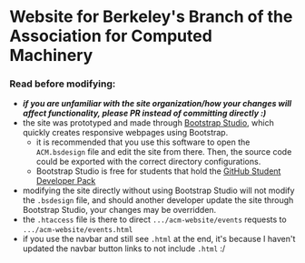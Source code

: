 # Website for Berkeley's Branch of the Association for Computed Machinery


### Read before modifying:
- ***if you are unfamiliar with the site organization/how your changes will affect functionality, please PR instead of committing directly :)***
- the site was prototyped and made through [Bootstrap Studio](https://bootstrapstudio.io/), which quickly creates responsive webpages using Bootstrap.
    - it is recommended that you use this software to open the `ACM.bsdesign` file and edit the site from there. Then, the source code could be exported with the correct directory configurations.
    - Bootstrap Studio is free for students that hold the [GitHub Student Developer Pack](https://education.github.com/pack?sort=popularity&tag=Design)
- modifying the site directly without using Bootstrap Studio will not modify the `.bsdesign` file, and should another developer update the site through Bootstrap Studio, your changes may be overridden.
- the `.htaccess` file is there to direct `.../acm-website/events` requests to `.../acm-website/events.html`
- if you use the navbar and still see `.html` at the end, it's because I haven't updated the navbar button links to not include `.html` :/


